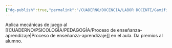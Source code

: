 ```yaml
---
{"dg-publish":true,"permalink":"/CUADERNO/DOCENCIA/LABOR DOCENTE/Gamificación/"}
---
```


Aplica mecánicas de juego al [[CUADERNO/PSICOLOGÍA/PEDAGOGÍA/Proceso de enseñanza-aprendizaje\|Proceso de enseñanza-aprendizaje]] en el aula. Da premios al alumno.